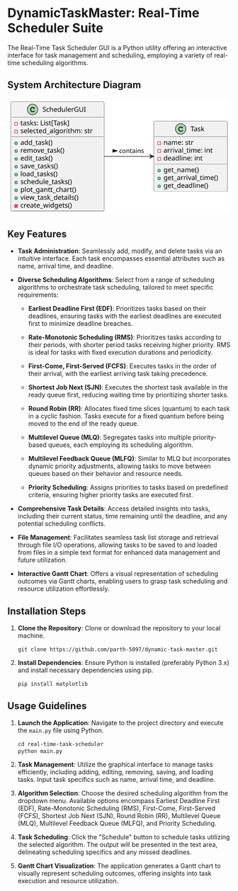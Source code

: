 # DynamicTaskMaster: Real-Time Scheduler Suite

The Real-Time Task Scheduler GUI is a Python utility offering an interactive interface for task management and scheduling, employing a variety of real-time scheduling algorithms.

## System Architecture Diagram
![Unified Modeling Language Diagram](repo_images/uml.svg)

## Key Features

- **Task Administration**: Seamlessly add, modify, and delete tasks via an intuitive interface. Each task encompasses essential attributes such as name, arrival time, and deadline.

- **Diverse Scheduling Algorithms**: Select from a range of scheduling algorithms to orchestrate task scheduling, tailored to meet specific requirements:
  - **Earliest Deadline First (EDF)**: Prioritizes tasks based on their deadlines, ensuring tasks with the earliest deadlines are executed first to minimize deadline breaches.
  
  - **Rate-Monotonic Scheduling (RMS)**: Prioritizes tasks according to their periods, with shorter period tasks receiving higher priority. RMS is ideal for tasks with fixed execution durations and periodicity.
  
  - **First-Come, First-Served (FCFS)**: Executes tasks in the order of their arrival, with the earliest arriving task taking precedence.
  
  - **Shortest Job Next (SJN)**: Executes the shortest task available in the ready queue first, reducing waiting time by prioritizing shorter tasks.
  
  - **Round Robin (RR)**: Allocates fixed time slices (quantum) to each task in a cyclic fashion. Tasks execute for a fixed quantum before being moved to the end of the ready queue.
  
  - **Multilevel Queue (MLQ)**: Segregates tasks into multiple priority-based queues, each employing its scheduling algorithm.
  
  - **Multilevel Feedback Queue (MLFQ)**: Similar to MLQ but incorporates dynamic priority adjustments, allowing tasks to move between queues based on their behavior and resource needs.
  
  - **Priority Scheduling**: Assigns priorities to tasks based on predefined criteria, ensuring higher priority tasks are executed first.
  

- **Comprehensive Task Details**: Access detailed insights into tasks, including their current status, time remaining until the deadline, and any potential scheduling conflicts.

- **File Management**: Facilitates seamless task list storage and retrieval through file I/O operations, allowing tasks to be saved to and loaded from files in a simple text format for enhanced data management and future utilization.

- **Interactive Gantt Chart**: Offers a visual representation of scheduling outcomes via Gantt charts, enabling users to grasp task scheduling and resource utilization effortlessly.

## Installation Steps

1. **Clone the Repository**: Clone or download the repository to your local machine.

   ```
   git clone https://github.com/parth-5097/dynamic-task-master.git
   ```

2. **Install Dependencies**: Ensure Python is installed (preferably Python 3.x) and install necessary dependencies using pip.

   ```
   pip install matplotlib
   ```

## Usage Guidelines

1. **Launch the Application**: Navigate to the project directory and execute the `main.py` file using Python.

   ```
   cd real-time-task-scheduler
   python main.py
   ```

2. **Task Management**: Utilize the graphical interface to manage tasks efficiently, including adding, editing, removing, saving, and loading tasks. Input task specifics such as name, arrival time, and deadline.

3. **Algorithm Selection**: Choose the desired scheduling algorithm from the dropdown menu. Available options encompass Earliest Deadline First (EDF), Rate-Monotonic Scheduling (RMS), First-Come, First-Served (FCFS), Shortest Job Next (SJN), Round Robin (RR), Multilevel Queue (MLQ), Multilevel Feedback Queue (MLFQ), and Priority Scheduling.

4. **Task Scheduling**: Click the "Schedule" button to schedule tasks utilizing the selected algorithm. The output will be presented in the text area, delineating scheduling specifics and any missed deadlines.

5. **Gantt Chart Visualization**: The application generates a Gantt chart to visually represent scheduling outcomes, offering insights into task execution and resource utilization.